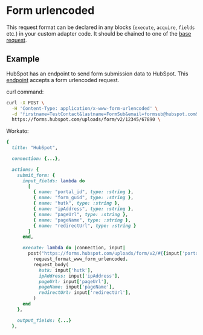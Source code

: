 # Form urlencoded

This request format can be declared in any blocks (`execute`, `acquire`, `fields` etc.) in your custom adapter code. It should be chained to one of the [base request](../walk-through.md#base-request).

## Example
HubSpot has an endpoint to send form submission data to HubSpot. This [endpoint](https://developers.hubspot.com/docs/methods/forms/submit_form) accepts a form urlencoded request.

curl command:
```sh
curl -X POST \
  -H 'Content-Type: application/x-www-form-urlencoded' \
  -d 'firstname=TestContact&lastname=FormSub&email=formsub@hubspot.com&newcustomproperty=testing&hs_context=%7B%22hutk%22%3A%2260c2ccdfe4892f0fa0593940b12c11aa%22%2C%22ipAddress%22%3A%22192.168.1.12%22%2C%22pageUrl%22%3A%22http%3A%2F%2Fdemo.hubapi.com%2Fcontact%2F%22%2C%22pageName%22%3A%22Contact%2BUs%22%2C%22redirectUrl%22%3A%22http%3A%2F%2Fdemo.hubapi.com%2Fthank-you%2F%22%7D'
  https://forms.hubspot.com/uploads/form/v2/12345/67890 \
```

Workato:
```ruby
{
  title: "HubSpot",

  connection: {...},

  actions: {
    submit_form: {
      input_fields: lambda do
        [
          { name: "portal_id", type: :string },
          { name: "form_guid", type: :string },
          { name: "hutk", type: :string },
          { name: "ipAddress", type: :string },
          { name: "pageUrl", type: :string },
          { name: "pageName", type: :string },
          { name: "redirectUrl", type: :string }
        ]
      end,

      execute: lambda do |connection, input|
        post("https://forms.hubspot.com/uploads/form/v2/#{{input['portal_id']}}/#{{input['form_guid']}}").
          request_format_www_form_urlencoded.
          request_body(
            hutk: input['hutk'],
            ipAddress: input['ipAddress'],
            pageUrl: input['pageUrl'],
            pageName: input['pageName'],
            redirectUrl: input['redirectUrl'],
          )
      end
    },

    output_fields: {...}
  },
```

